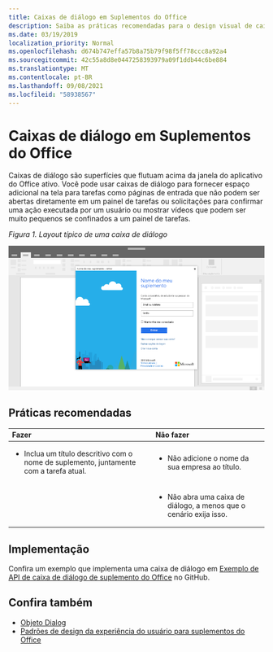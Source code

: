 ```yaml
---
title: Caixas de diálogo em Suplementos do Office
description: Saiba as práticas recomendadas para o design visual de caixas de diálogo em Office de complementos.
ms.date: 03/19/2019
localization_priority: Normal
ms.openlocfilehash: d674b747effa57b8a75b79f98f5ff78ccc8a92a4
ms.sourcegitcommit: 42c55a8d8e0447258393979a09f1ddb44c6be884
ms.translationtype: MT
ms.contentlocale: pt-BR
ms.lasthandoff: 09/08/2021
ms.locfileid: "58938567"
---
```

# <a name="dialog-boxes-in-office-add-ins"></a>Caixas de diálogo em Suplementos do Office

Caixas de diálogo são superfícies que flutuam acima da janela do aplicativo do Office ativo. Você pode usar caixas de diálogo para fornecer espaço adicional na tela para tarefas como páginas de entrada que não podem ser abertas diretamente em um painel de tarefas ou solicitações para confirmar uma ação executada por um usuário ou mostrar vídeos que podem ser muito pequenos se confinados a um painel de tarefas.

*Figura 1. Layout típico de uma caixa de diálogo*

![Layout típico de uma caixa de diálogo exibida em um Office aplicativo.](../images/overview-with-app-dialog.png)

## <a name="best-practices"></a>Práticas recomendadas

|Fazer|Não fazer|
|:-----|:--------|
|<ul><li>Inclua um título descritivo com o nome de suplemento, juntamente com a tarefa atual.</li></ul>|<ul><li>Não adicione o nome da sua empresa ao título.</li></ul>|
||<ul><li>Não abra uma caixa de diálogo, a menos que o cenário exija isso.</li></ul>|

## <a name="implementation"></a>Implementação

Confira um exemplo que implementa uma caixa de diálogo em [Exemplo de API de caixa de diálogo de suplemento do Office](https://github.com/OfficeDev/Office-Add-in-Dialog-API-Simple-Example) no GitHub.

## <a name="see-also"></a>Confira também

- [Objeto Dialog](/javascript/api/office/office.dialog)
- [Padrões de design da experiência do usuário para suplementos do Office](../design/ux-design-pattern-templates.md)

